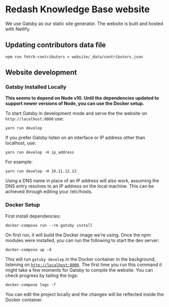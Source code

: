 # Redash Knowledge Base website

We use Gatsby as our static site generator. The website is built and hosted with
Netlify.

## Updating contributors data file

```
npm run fetch-contributors > website/_data/contributors.json
```

## Website development

### Gatsby Installed Locally

**This seems to depend on Node v10. Until the dependencies updated to support
newer versions of Node, you can use the Docker setup.**

To start Gatsby in development mode and serve the the website on
`http://localhost:8000` use:

```
yarn run develop
```

If you prefer Gatsby listen on an interface or IP address other than localhost,
use:

```
yarn run develop -H ip_address
```

For example:

```
yarn run develop -H 10.11.12.13
```

Using a DNS name in place of an IP address will also work, assuming the DNS
entry resolves to an IP address on the local machine. This can be achieved
through editing your /etc/hosts.

### Docker Setup

First install dependencies:

```
docker-compose run --rm gatsby install
```

On first run, it will build the Docker image we're using. Once the npm modules
were installed, you can run the following to start the dev server:

```
docker-compose up -d
```

This will run `gatsby develop` in the Docker container in the background,
listening on [`http://localhost:8000`](http://localhost:8000). The first time
you run this command it might take a few moments for Gatsby to compile the
website. You can check progress by tailing the logs:

```
docker-compose logs -f
```

You can edit the project locally and the changes will be reflected inside the
Docker container.
